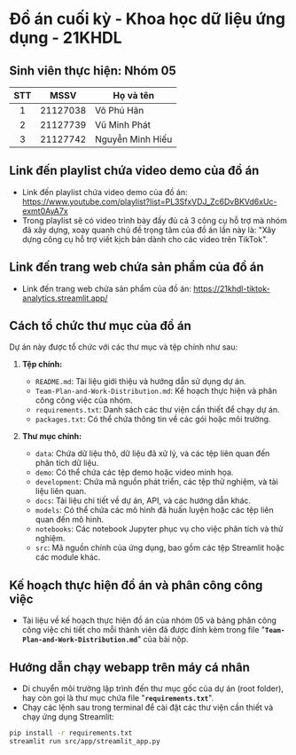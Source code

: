 # Đồ án cuối kỳ - Khoa học dữ liệu ứng dụng - 21KHDL

## Sinh viên thực hiện: Nhóm 05

| STT | MSSV     | Họ và tên        |
| :-: | -------- | ---------------- |
|  1  | 21127038 | Võ Phú Hãn       |
|  2  | 21127739 | Vũ Minh Phát     |
|  3  | 21127742 | Nguyễn Minh Hiếu |

## Link đến playlist chứa video demo của đồ án

- Link đến playlist chứa video demo của đồ án: https://www.youtube.com/playlist?list=PL3SfxVDJ_Zc6DvBKVd6xUc-exmt0AyA7x
- Trong playlist sẽ có video trình bày đầy đủ cả 3 công cụ hỗ trợ mà nhóm đã xây dựng, xoay quanh chủ đề trọng tâm của đồ án lần này là: "Xây dựng công cụ hỗ trợ viết kịch bản dành cho các video trên TikTok".

## Link đến trang web chứa sản phẩm của đồ án

- Link đến trang web chứa sản phẩm của đồ án: https://21khdl-tiktok-analytics.streamlit.app/

## Cách tổ chức thư mục của đồ án

Dự án này được tổ chức với các thư mục và tệp chính như sau:

1. **Tệp chính:**

   - `README.md`: Tài liệu giới thiệu và hướng dẫn sử dụng dự án.
   - `Team-Plan-and-Work-Distribution.md`: Kế hoạch thực hiện và phân công công việc của nhóm.
   - `requirements.txt`: Danh sách các thư viện cần thiết để chạy dự án.
   - `packages.txt`: Có thể chứa thông tin về các gói hoặc môi trường.

2. **Thư mục chính:**

   - `data`: Chứa dữ liệu thô, dữ liệu đã xử lý, và các tệp liên quan đến phân tích dữ liệu.
   - `demo`: Có thể chứa các tệp demo hoặc video minh họa.
   - `development`: Chứa mã nguồn phát triển, các tệp thử nghiệm, và tài liệu liên quan.
   - `docs`: Tài liệu chi tiết về dự án, API, và các hướng dẫn khác.
   - `models`: Có thể chứa các mô hình đã huấn luyện hoặc các tệp liên quan đến mô hình.
   - `notebooks`: Các notebook Jupyter phục vụ cho việc phân tích và thử nghiệm.
   - `src`: Mã nguồn chính của ứng dụng, bao gồm các tệp Streamlit hoặc các module khác.

## Kế hoạch thực hiện đồ án và phân công công việc

- Tài liệu về kế hoạch thực hiện đồ án của nhóm 05 và bảng phân công công việc chi tiết cho mỗi thành viên đã được đính kèm trong file "**`Team-Plan-and-Work-Distribution.md`**" của bài nộp.

## Hướng dẫn chạy webapp trên máy cá nhân

- Di chuyển môi trường lập trình đến thư mục gốc của dự án (root folder), hay còn gọi là thư mục chứa file "**`requirements.txt`**".
- Chạy các lệnh sau trong terminal để cài đặt các thư viện cần thiết và chạy ứng dụng Streamlit:

```bash
pip install -r requirements.txt
streamlit run src/app/streamlit_app.py
```
